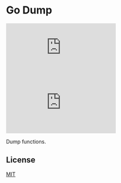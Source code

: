 # Go Dump

[![GoDoc](https://godoc.org/github.com/178inaba/go.dump?status.svg)](https://godoc.org/github.com/178inaba/go.dump)
[![Go Report Card](https://goreportcard.com/badge/github.com/178inaba/go.dump)](https://goreportcard.com/report/github.com/178inaba/go.dump)

Dump functions.

## License

[MIT](LICENSE)
